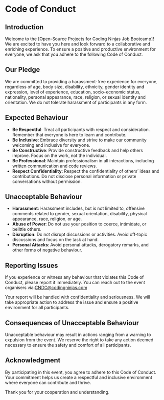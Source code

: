 # **Code of Conduct**

## **Introduction**

Welcome to the \[Open-Source Projects for Coding Ninjas Job Bootcamp\]\! We are excited to have you here and look forward to a collaborative and enriching experience. To ensure a positive and productive environment for everyone, we ask that you adhere to the following Code of Conduct.

## **Our Pledge**

We are committed to providing a harassment-free experience for everyone, regardless of age, body size, disability, ethnicity, gender identity and expression, level of experience, education, socio-economic status, nationality, personal appearance, race, religion, or sexual identity and orientation. We do not tolerate harassment of participants in any form.

## **Expected Behaviour**

* **Be Respectful**: Treat all participants with respect and consideration. Remember that everyone is here to learn and contribute.  
* **Be Inclusive**: Embrace diversity and strive to make our community welcoming and inclusive for everyone.  
* **Be Constructive**: Provide constructive feedback and help others improve. Focus on the work, not the individual.  
* **Be Professional**: Maintain professionalism in all interactions, including written communication and code reviews.  
* **Respect Confidentiality**: Respect the confidentiality of others’ ideas and contributions. Do not disclose personal information or private conversations without permission.

## **Unacceptable Behaviour**

* **Harassment**: Harassment includes, but is not limited to, offensive comments related to gender, sexual orientation, disability, physical appearance, race, religion, or age.  
* **Abuse of Power**: Do not use your position to coerce, intimidate, or belittle others.  
* **Disruption**: Do not disrupt discussions or activities. Avoid off-topic discussions and focus on the task at hand.  
* **Personal Attacks**: Avoid personal attacks, derogatory remarks, and other forms of negative behaviour.

## 

## **Reporting Issues**

If you experience or witness any behaviour that violates this Code of Conduct, please report it immediately. You can reach out to the event organisers via:CNDC@codingninjas.com

Your report will be handled with confidentiality and seriousness. We will take appropriate action to address the issue and ensure a positive environment for all participants.

## **Consequences of Unacceptable Behaviour**

Unacceptable behaviour may result in actions ranging from a warning to expulsion from the event. We reserve the right to take any action deemed necessary to ensure the safety and comfort of all participants.

## **Acknowledgment**

By participating in this event, you agree to adhere to this Code of Conduct. Your commitment helps us create a respectful and inclusive environment where everyone can contribute and thrive.

Thank you for your cooperation and understanding.

